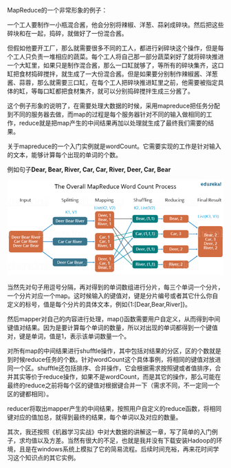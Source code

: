 MapReduce的一个非常形象的例子：

一个工人要制作一小瓶混合酱，他会分别将辣椒、洋葱、蒜剁成碎块。然后把这些碎块和在一起，捣碎，就做好了一份混合酱。

但假如他要开工厂，那么就需要很多不同的工人，都进行剁碎块这个操作，但是每个工人只负责一堆相应的蔬菜。每个工人将自己那一部分蔬菜剁好了就将碎块推进一个大缸里，如果只是制作混合酱，那么一口缸就够了，等所有的碎块集齐，这口缸把食材捣碎搅拌，就生成了一大份混合酱。但是如果要分别制作辣椒酱、洋葱酱、蒜蓉，那么就需要三口缸，在每个工人把碎块推进缸里之前，他需要被指定具体的缸，等每口缸都把食材集齐，就可以分别捣碎搅拌生成三分酱了。

这个例子形象的说明了，在需要处理大数据的时候，采用mapreduce把任务分配到不同的服务器去做，而map的过程是每个服务器针对不同的输入做相同的工作，reduce就是把map产生的中间结果再加以处理就生成了最终我们需要的结果。



关于mapreduce的一个入门实例就是wordCount。它需要实现的工作是针对输入的文本，能够计算每个出现的单词的个数。

例如句子**Dear, Bear, River, Car, Car, River, Deer, Car, Bear** 

![图示](MapReduce.png)

当然先对句子用逗号分隔，再对得到的单词数组进行分片，每三个单词一个分片，一个分片对应一个map。这时候输入的键值对，键是分片编号或者其它什么你自定义的标号，值是每个分片的具体文本，例如{1:[Dear,Bear,River]}。

然后mapper对自己的内容进行处理，map()函数需要用户自定义，从而得到中间键值对结果。因为是要计算每个单词的数量，所以对出现的单词都得到一个键值对，键是单词，值是1，表示该单词数量一个。

对所有map的中间结果进行shufftle操作，其中包括对结果的分区，区的个数就是到时候reduce任务的个数。针对wordCount这个具体事例，将相同的键值对放进同一个区。shufftle还包括排序、合并操作，它会根据需求按照键或者值排序，合并其实等价于reduce操作，如果不是wordCount，而是其它的操作，那么可能在最终的reduce之前将每个区的键值对根据键合并一下（需求不同，不一定同一个区的键都相同）。

reducer将取出mapper产生的中间结果，按照用户自定义的reduce函数，将相同键对应的值加总，就得到最终的结果，每个单词以及对应的数量。



其次，我还按照《机器学习实战》中对大数据的讲解这一章，写了简单的入门例子，求均值以及方差。当然有很大的不足，也就是我并没有下载安装Hadoop的环境，且是在windows系统上模拟了它的简易流程。后续时间充裕，再来花时间学习这个知识点的其它实例。